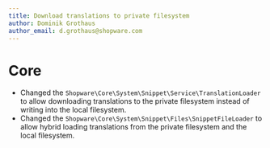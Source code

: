 ```yaml
---
title: Download translations to private filesystem
author: Dominik Grothaus
author_email: d.grothaus@shopware.com
---
```

# Core
* Changed the `Shopware\Core\System\Snippet\Service\TranslationLoader` to allow downloading translations to the private filesystem instead of writing into the local filesystem.
* Changed the `Shopware\Core\System\Snippet\Files\SnippetFileLoader` to allow hybrid loading translations from the private filesystem and the local filesystem.

